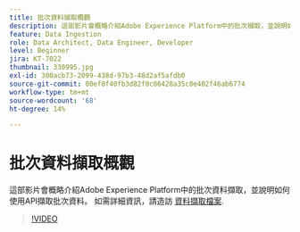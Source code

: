 ```yaml
---
title: 批次資料擷取概觀
description: 這部影片會概略介紹Adobe Experience Platform中的批次擷取，並說明如何使用API擷取批次資料。
feature: Data Ingestion
role: Data Architect, Data Engineer, Developer
level: Beginner
jira: KT-7022
thumbnail: 330995.jpg
exl-id: 300acb73-2099-438d-97b3-48d2af5afdb0
source-git-commit: 00ef0f40fb3d82f0c06428a35c0e402f46ab6774
workflow-type: tm+mt
source-wordcount: '68'
ht-degree: 14%

---
```


# 批次資料擷取概觀

這部影片會概略介紹Adobe Experience Platform中的批次資料擷取，並說明如何使用API擷取批次資料。 如需詳細資訊，請造訪 [資料擷取檔案](https://experienceleague.adobe.com/docs/experience-platform/ingestion/home.html?lang=zh-Hant).

>[!VIDEO](https://video.tv.adobe.com/v/330995?learn=on)
